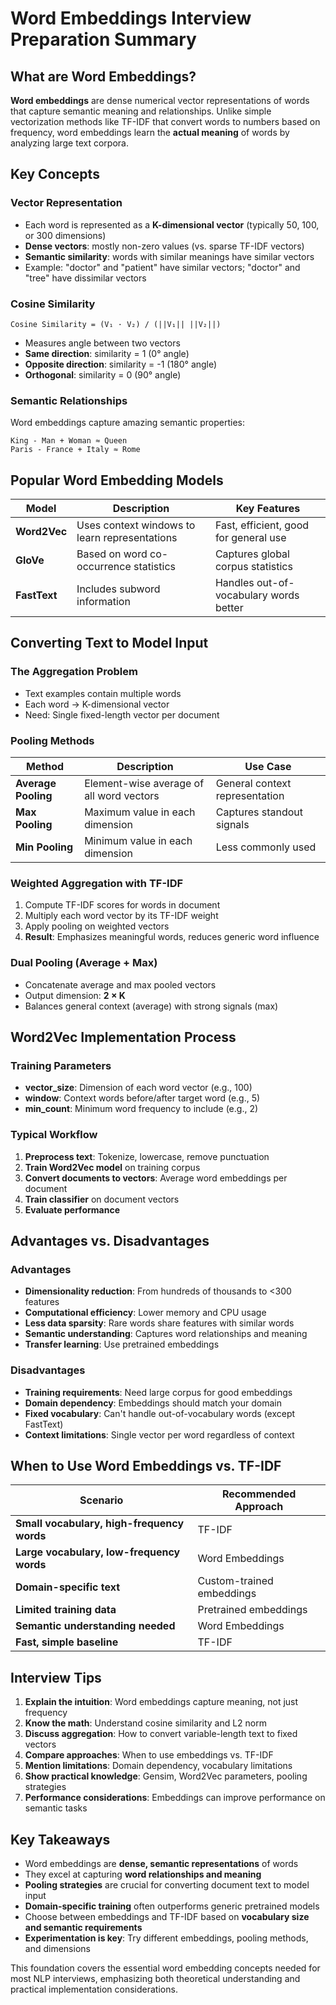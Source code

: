 # Word Embeddings Interview Preparation Summary

## What are Word Embeddings?

**Word embeddings** are dense numerical vector representations of words that capture semantic meaning and relationships. Unlike simple vectorization methods like TF-IDF that convert words to numbers based on frequency, word embeddings learn the **actual meaning** of words by analyzing large text corpora.

## Key Concepts

### **Vector Representation**
- Each word is represented as a **K-dimensional vector** (typically 50, 100, or 300 dimensions)
- **Dense vectors**: mostly non-zero values (vs. sparse TF-IDF vectors)
- **Semantic similarity**: words with similar meanings have similar vectors
- Example: "doctor" and "patient" have similar vectors; "doctor" and "tree" have dissimilar vectors

### **Cosine Similarity**
```
Cosine Similarity = (V₁ · V₂) / (||V₁|| ||V₂||)
```
- Measures angle between two vectors
- **Same direction**: similarity = 1 (0° angle)
- **Opposite direction**: similarity = -1 (180° angle)
- **Orthogonal**: similarity = 0 (90° angle)

### **Semantic Relationships**
Word embeddings capture amazing semantic properties:
```
King - Man + Woman ≈ Queen
Paris - France + Italy ≈ Rome
```

## Popular Word Embedding Models

| Model | Description | Key Features |
|-------|-------------|--------------|
| **Word2Vec** | Uses context windows to learn representations | Fast, efficient, good for general use |
| **GloVe** | Based on word co-occurrence statistics | Captures global corpus statistics |
| **FastText** | Includes subword information | Handles out-of-vocabulary words better |

## Converting Text to Model Input

### **The Aggregation Problem**
- Text examples contain multiple words
- Each word → K-dimensional vector
- Need: Single fixed-length vector per document

### **Pooling Methods**
| Method | Description | Use Case |
|--------|-------------|----------|
| **Average Pooling** | Element-wise average of all word vectors | General context representation |
| **Max Pooling** | Maximum value in each dimension | Captures standout signals |
| **Min Pooling** | Minimum value in each dimension | Less commonly used |

### **Weighted Aggregation with TF-IDF**
1. Compute TF-IDF scores for words in document
2. Multiply each word vector by its TF-IDF weight
3. Apply pooling on weighted vectors
4. **Result**: Emphasizes meaningful words, reduces generic word influence

### **Dual Pooling (Average + Max)**
- Concatenate average and max pooled vectors
- Output dimension: **2 × K**
- Balances general context (average) with strong signals (max)

## Word2Vec Implementation Process

### **Training Parameters**
- **vector_size**: Dimension of each word vector (e.g., 100)
- **window**: Context words before/after target word (e.g., 5)
- **min_count**: Minimum word frequency to include (e.g., 2)

### **Typical Workflow**
1. **Preprocess text**: Tokenize, lowercase, remove punctuation
2. **Train Word2Vec model** on training corpus
3. **Convert documents to vectors**: Average word embeddings per document
4. **Train classifier** on document vectors
5. **Evaluate performance**

## Advantages vs. Disadvantages

### **Advantages**
- **Dimensionality reduction**: From hundreds of thousands to <300 features
- **Computational efficiency**: Lower memory and CPU usage
- **Less data sparsity**: Rare words share features with similar words
- **Semantic understanding**: Captures word relationships and meaning
- **Transfer learning**: Use pretrained embeddings

### **Disadvantages**
- **Training requirements**: Need large corpus for good embeddings
- **Domain dependency**: Embeddings should match your domain
- **Fixed vocabulary**: Can't handle out-of-vocabulary words (except FastText)
- **Context limitations**: Single vector per word regardless of context

## When to Use Word Embeddings vs. TF-IDF

| Scenario | Recommended Approach |
|----------|---------------------|
| **Small vocabulary, high-frequency words** | TF-IDF |
| **Large vocabulary, low-frequency words** | Word Embeddings |
| **Domain-specific text** | Custom-trained embeddings |
| **Limited training data** | Pretrained embeddings |
| **Semantic understanding needed** | Word Embeddings |
| **Fast, simple baseline** | TF-IDF |

## Interview Tips

1. **Explain the intuition**: Word embeddings capture meaning, not just frequency
2. **Know the math**: Understand cosine similarity and L2 norm
3. **Discuss aggregation**: How to convert variable-length text to fixed vectors
4. **Compare approaches**: When to use embeddings vs. TF-IDF
5. **Mention limitations**: Domain dependency, vocabulary limitations
6. **Show practical knowledge**: Gensim, Word2Vec parameters, pooling strategies
7. **Performance considerations**: Embeddings can improve performance on semantic tasks

## Key Takeaways

- Word embeddings are **dense, semantic representations** of words
- They excel at capturing **word relationships and meaning**
- **Pooling strategies** are crucial for converting document text to model input
- **Domain-specific training** often outperforms generic pretrained models
- Choose between embeddings and TF-IDF based on **vocabulary size and semantic requirements**
- **Experimentation is key**: Try different embeddings, pooling methods, and dimensions

This foundation covers the essential word embedding concepts needed for most NLP interviews, emphasizing both theoretical understanding and practical implementation considerations.